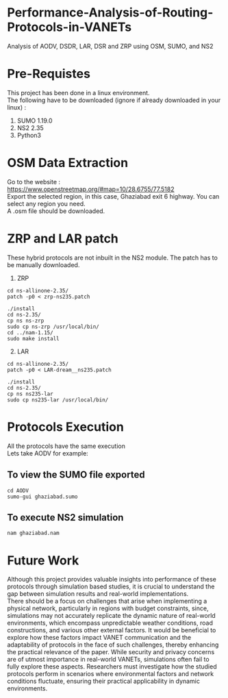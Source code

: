 # Performance-Analysis-of-Routing-Protocols-in-VANETs
Analysis of AODV, DSDR, LAR, DSR and ZRP using OSM, SUMO, and NS2

# Pre-Requistes 
This project has been done in a linux environment.  <br />
The following have to be downloaded (ignore if already downloaded in your linux) :
  1) SUMO 1.19.0
  2) NS2 2.35
  3) Python3

# OSM Data Extraction
Go to the website : https://www.openstreetmap.org/#map=10/28.6755/77.5182  <br />
Export the selected region, in this case, Ghaziabad exit 6 highway. You can select any region you need.  <br />
A .osm file should be downloaded. 

# ZRP and LAR patch
These hybrid protocols are not inbuilt in the NS2 module. The patch has to be manually downloaded. 
1) ZRP
```
cd ns-allinone-2.35/
patch -p0 < zrp-ns235.patch
```
```
./install
cd ns-2.35/
cp ns ns-zrp
sudo cp ns-zrp /usr/local/bin/
cd ../nam-1.15/
sudo make install
```
2) LAR 
```
cd ns-allinone-2.35/
patch -p0 < LAR-dream__ns235.patch
```
```
./install
cd ns-2.35/
cp ns ns235-lar
sudo cp ns235-lar /usr/local/bin/
```

# Protocols Execution
All the protocols have the same execution <br />
Lets take AODV for example: 
## To view the SUMO file exported
```
cd AODV
sumo-gui ghaziabad.sumo
```

## To execute NS2 simulation
```
nam ghaziabad.nam
```
# Future Work
Although this project provides valuable insights into performance of these protocols through simulation based studies, it is crucial to understand the gap between simulation results and real-world implementations. <br/> There should be a focus on challenges that arise when implementing a physical network, particularly in regions with budget constraints, since, simulations may not accurately replicate the dynamic nature of real-world environments, which encompass unpredictable weather conditions, road constructions, and various other external
factors. It would be beneficial to explore how these factors impact VANET communication and the adaptability of protocols in the face of such challenges, thereby enhancing the practical relevance of the paper. While security and privacy concerns are of utmost importance in real-world VANETs, simulations often fail to fully explore these aspects. Researchers must investigate how the studied protocols perform in scenarios where environmental factors and network conditions fluctuate, ensuring their practical applicability in dynamic environments.
   
